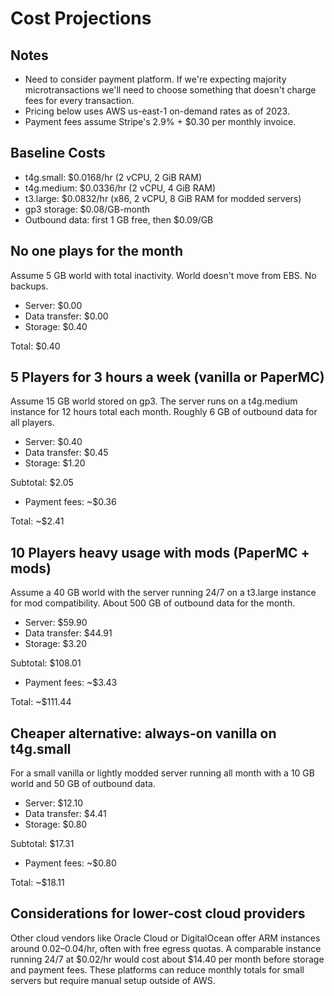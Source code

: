 # Cost Projections

## Notes

-  Need to consider payment platform. If we're expecting majority microtransactions we'll need to choose something that doesn't charge fees for every transaction.
-  Pricing below uses AWS us-east-1 on-demand rates as of 2023.
-  Payment fees assume Stripe's 2.9% + $0.30 per monthly invoice.

## Baseline Costs

-  t4g.small: $0.0168/hr (2 vCPU, 2 GiB RAM)
-  t4g.medium: $0.0336/hr (2 vCPU, 4 GiB RAM)
-  t3.large: $0.0832/hr (x86, 2 vCPU, 8 GiB RAM for modded servers)
-  gp3 storage: $0.08/GB-month
-  Outbound data: first 1 GB free, then $0.09/GB

## No one plays for the month

Assume 5 GB world with total inactivity. World doesn't move from EBS. No backups.

-  Server: $0.00
-  Data transfer: $0.00
-  Storage: $0.40

Total: $0.40

## 5 Players for 3 hours a week (vanilla or PaperMC)

Assume 15 GB world stored on gp3. The server runs on a t4g.medium instance for 12 hours total each month. Roughly 6 GB of outbound data for all players.

-  Server: $0.40
-  Data transfer: $0.45
-  Storage: $1.20

Subtotal: $2.05
-  Payment fees: ~$0.36

Total: ~$2.41

## 10 Players heavy usage with mods (PaperMC + mods)

Assume a 40 GB world with the server running 24/7 on a t3.large instance for mod compatibility. About 500 GB of outbound data for the month.

-  Server: $59.90
-  Data transfer: $44.91
-  Storage: $3.20

Subtotal: $108.01
-  Payment fees: ~$3.43

Total: ~$111.44

## Cheaper alternative: always-on vanilla on t4g.small

For a small vanilla or lightly modded server running all month with a 10 GB world and 50 GB of outbound data.

-  Server: $12.10
-  Data transfer: $4.41
-  Storage: $0.80

Subtotal: $17.31
-  Payment fees: ~$0.80

Total: ~$18.11

## Considerations for lower-cost cloud providers

Other cloud vendors like Oracle Cloud or DigitalOcean offer ARM instances around $0.02–$0.04/hr, often with free egress quotas. A comparable instance running 24/7 at $0.02/hr would cost about $14.40 per month before storage and payment fees. These platforms can reduce monthly totals for small servers but require manual setup outside of AWS.
